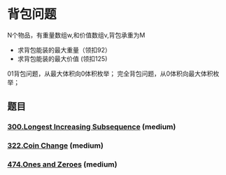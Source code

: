 # 背包问题

N个物品，有重量数组w,和价值数组v,背包承重为M

- 求背包能装的最大重量（领扣92）
- 求背包能装的最大价值 (领扣125)

01背包问题，从最大体积向0体积枚举；
完全背包问题，从0体积向最大体积枚举；

## 题目

### [300.Longest Increasing Subsequence](https://github.com/muyids/leetcode/blob/master/algorithms/301-400/300.longest-increasing-subsequence.md) (medium)

### [322.Coin Change](https://github.com/muyids/leetcode/blob/master/algorithms/301-400/322.coin-change.md) (medium)

### [474.Ones and Zeroes](https://github.com/muyids/leetcode/blob/master/algorithms/401-500/474.ones-and-zeroes.md) (medium)



